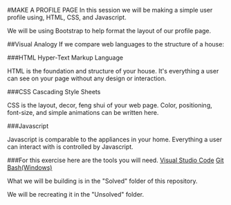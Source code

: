 #MAKE A PROFILE PAGE
In this session we will be making a simple user profile using, HTML, CSS, and Javascript. 

We will be using Bootstrap to help format the layout of our profile page.

##Visual Analogy
If we compare web languages to the structure of a house:

###HTML
Hyper-Text Markup Language

HTML is the foundation and structure of your house. It's everything a user can see on your page without any design or interaction.

###CSS
Cascading Style Sheets

CSS is the layout, decor, feng shui of your web page. Color, positioning, font-size, and simple animations can be written here. 

###Javascript

Javascript is comparable to the appliances in your home. Everything a user can interact with is controlled by Javascript.

###For this exercise here are the tools you will need.
[Visual Studio Code](https://code.visualstudio.com/download)
[Git Bash(Windows)](https://gitforwindows.org/)

What we will be building is in the "Solved" folder of this repository.

We will be recreating it in the "Unsolved" folder.


